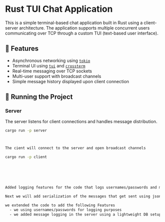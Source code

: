 # Rust TUI Chat Application

This is a simple terminal-based chat application built in Rust using a client-server architecture. The application supports multiple concurrent users communicating over TCP through a custom TUI (text-based user interface).

## 🧠 Features

- Asynchronous networking using [`tokio`](https://crates.io/crates/tokio)
- Terminal UI using [`tui`](https://crates.io/crates/tui) and [`crossterm`](https://crates.io/crates/crossterm)
- Real-time messaging over TCP sockets
- Multi-user support with broadcast channels
- Simple message history displayed upon client connection

## 🚀 Running the Project

### Server

The server listens for client connections and handles message distribution.

```bash
cargo run -p server



The cient will connect to the server and open broadcast channels

cargo run -p client






Added logging features for the code that logs usernames/passwords and message logging on the server using SQLite. 

Next we will add serialization of the messages that get sent using json and serde crate.

we extended the code to add the following Features
  - we using usernames/passwords for logging purposes
  - we added message logging in the server using a lightweight DB setup 

